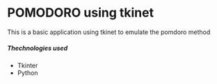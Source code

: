 # POMODORO using tkinet

This is a basic application using tkinet to emulate the pomdoro method

##### Thechnologies used

- Tkinter
- Python
